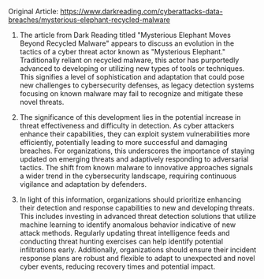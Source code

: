 Original Article: https://www.darkreading.com/cyberattacks-data-breaches/mysterious-elephant-recycled-malware

1) The article from Dark Reading titled "Mysterious Elephant Moves Beyond Recycled Malware" appears to discuss an evolution in the tactics of a cyber threat actor known as "Mysterious Elephant." Traditionally reliant on recycled malware, this actor has purportedly advanced to developing or utilizing new types of tools or techniques. This signifies a level of sophistication and adaptation that could pose new challenges to cybersecurity defenses, as legacy detection systems focusing on known malware may fail to recognize and mitigate these novel threats.

2) The significance of this development lies in the potential increase in threat effectiveness and difficulty in detection. As cyber attackers enhance their capabilities, they can exploit system vulnerabilities more efficiently, potentially leading to more successful and damaging breaches. For organizations, this underscores the importance of staying updated on emerging threats and adaptively responding to adversarial tactics. The shift from known malware to innovative approaches signals a wider trend in the cybersecurity landscape, requiring continuous vigilance and adaptation by defenders.

3) In light of this information, organizations should prioritize enhancing their detection and response capabilities to new and developing threats. This includes investing in advanced threat detection solutions that utilize machine learning to identify anomalous behavior indicative of new attack methods. Regularly updating threat intelligence feeds and conducting threat hunting exercises can help identify potential infiltrations early. Additionally, organizations should ensure their incident response plans are robust and flexible to adapt to unexpected and novel cyber events, reducing recovery times and potential impact.